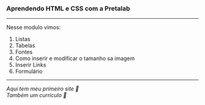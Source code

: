 ### Aprendendo HTML e CSS com a Pretalab 
***
Nesse modulo vimos:
1. Listas
2. Tabelas
3. Fontes
4. Como inserir e modificar o tamanho sa imagem
5. Inserir Links
6. Formulário
***
*Aqui tem meu primeiro site :clap:* <br/>
*Também um currículo :clap:*